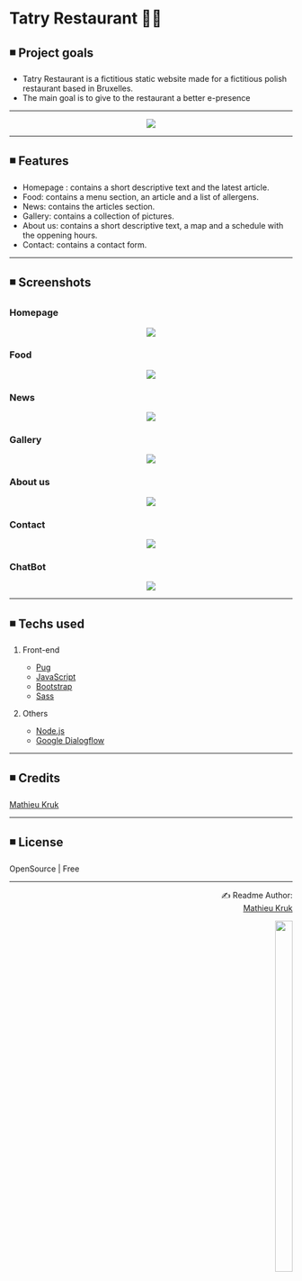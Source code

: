 # Tatry Restaurant 👨‍🍳

## ◾ Project goals

<ul>
  <li>Tatry Restaurant is a fictitious static website made for a fictitious polish restaurant based in Bruxelles.</li>
  <li>The main goal is to give to the restaurant a better e-presence</li>
</ul>

<hr>

<p align="center">
  <img src="public/images/repository/restaurant.jpg">
</p>

<hr>

## ◾ Features
<ul>
  <li>Homepage : contains a short descriptive text and the latest article.</li>
  <li>Food: contains a menu section, an article and a list of allergens.</li>
  <li>News: contains the articles section.</li>
  <li>Gallery: contains a collection of pictures.</li>
  <li>About us: contains a short descriptive text, a map and a schedule with the oppening hours.</li>
  <li>Contact: contains a contact form.</li>
</ul>

<hr>

## ◾ Screenshots

### Homepage
<p align="center">
  <img src="public/images/repository/homepage.png">
</p>

### Food
<p align="center">
  <img src="public/images/repository/food.png">
</p>

### News
<p align="center">
  <img src="public/images/repository/news.png">
</p>

### Gallery
<p align="center">
  <img src="public/images/repository/gallery.png">
</p>

### About us
<p align="center">
  <img src="public/images/repository/about.png">
</p>

### Contact
<p align="center">
  <img src="public/images/repository/contact.png">
</p>

### ChatBot
<p align="center">
  <img src="public/images/repository/bot.png">
</p>

<hr>

## ◾ Techs used

1. Front-end
   - [Pug](https://pugjs.org/api/getting-started.html)
   - [JavaScript](https://www.javascript.com/)
   - [Bootstrap](https://getbootstrap.com/)
   - [Sass](https://sass-lang.com/)
   
2. Others
   - [Node.js](https://nodejs.org/en/)
   - [Google Dialogflow](https://cloud.google.com/dialogflow/docs)

<hr>

## ◾ Credits

[Mathieu Kruk](https://github.com/MathieuKruk)

<hr>

## ◾ License

OpenSource | Free

<hr>

<p align="right">
  ✍️ Readme Author:<br>
  <a href="https://github.com/MathieuKruk">Mathieu Kruk</a>
</p>

<p align="right">
  <img src="https://media.giphy.com/media/55cUYFHVkzZQaZZO48/giphy.gif" height="40%" width="25%">
</p>
